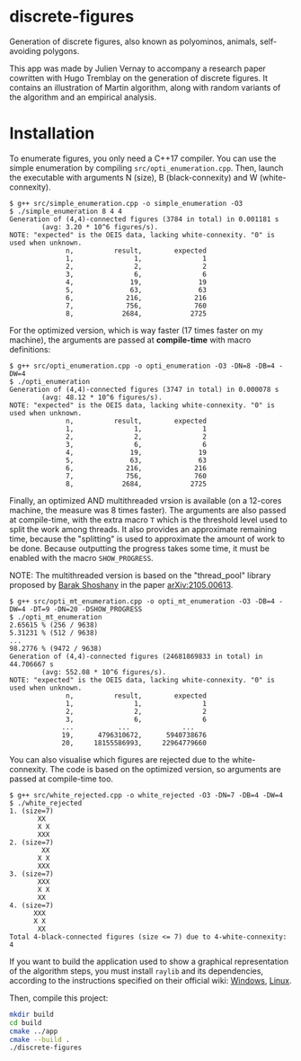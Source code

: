 # discrete-figures
Generation of discrete figures, also known as polyominos, animals, self-avoiding polygons.

This app was made by Julien Vernay to accompany a research paper cowritten with Hugo Tremblay on the generation of discrete figures.
It contains an illustration of Martin algorithm, along with random variants of the algorithm and an empirical analysis.

# Installation

To enumerate figures, you only need a C++17 compiler.
You can use the simple enumeration by compiling `src/opti_enumeration.cpp`.
Then, launch the executable with arguments N (size), B (black-connexity) and W (white-connexity).

```
$ g++ src/simple_enumeration.cpp -o simple_enumeration -O3
$ ./simple_enumeration 8 4 4
Generation of (4,4)-connected figures (3784 in total) in 0.001181 s
        (avg: 3.20 * 10^6 figures/s).
NOTE: "expected" is the OEIS data, lacking white-connexity. "0" is used when unknown.
              n,          result,        expected
              1,               1,               1
              2,               2,               2
              3,               6,               6
              4,              19,              19
              5,              63,              63
              6,             216,             216
              7,             756,             760
              8,            2684,            2725
```

For the optimized version, which is way faster (17 times faster on my machine),
the arguments are passed at **compile-time** with macro definitions:
```
$ g++ src/opti_enumeration.cpp -o opti_enumeration -O3 -DN=8 -DB=4 -DW=4
$ ./opti_enumeration
Generation of (4,4)-connected figures (3747 in total) in 0.000078 s
        (avg: 48.12 * 10^6 figures/s).
NOTE: "expected" is the OEIS data, lacking white-connexity. "0" is used when unknown.
              n,          result,        expected
              1,               1,               1
              2,               2,               2
              3,               6,               6
              4,              19,              19
              5,              63,              63
              6,             216,             216
              7,             756,             760
              8,            2684,            2725
```

Finally, an optimized AND multithreaded vrsion is available (on a 12-cores machine,
the measure was 8 times faster). The arguments are also passed at compile-time,
with the extra macro `T` which is the threshold level used to split the work among threads.
It also provides an approximate remaining time, because the "splitting" is used to approximate
the amount of work to be done. Because outputting the progress takes some time, it must be enabled
with the macro `SHOW_PROGRESS`.

NOTE: The multithreaded version is based on the "thread_pool" library proposed by [Barak Shoshany](https://github.com/bshoshany/thread-pool) in the paper [arXiv:2105.00613](https://arxiv.org/abs/2105.00613).

```
$ g++ src/opti_mt_enumeration.cpp -o opti_mt_enumeration -O3 -DB=4 -DW=4 -DT=9 -DN=20 -DSHOW_PROGRESS
$ ./opti_mt_enumeration
2.65615 % (256 / 9638)
5.31231 % (512 / 9638)
...
98.2776 % (9472 / 9638)
Generation of (4,4)-connected figures (24681869833 in total) in 44.706667 s
        (avg: 552.08 * 10^6 figures/s).
NOTE: "expected" is the OEIS data, lacking white-connexity. "0" is used when unknown.
              n,          result,        expected
              1,               1,               1
              2,               2,               2
              3,               6,               6
             ...           ...             ...
             19,      4796310672,      5940738676
             20,     18155586993,     22964779660
```

You can also visualise which figures are rejected due to the white-connexity. The code is based on the optimized version, so arguments are passed at compile-time too.

```
$ g++ src/white_rejected.cpp -o white_rejected -O3 -DN=7 -DB=4 -DW=4
$ ./white_rejected
1. (size=7)
       XX      
       X X     
       XXX     
2. (size=7)
        XX     
       X X     
       XXX     
3. (size=7)
       XXX     
       X X     
       XX      
4. (size=7)
      XXX      
      X X      
       XX      
Total 4-black-connected figures (size <= 7) due to 4-white-connexity: 4
```
If you want to build the application used to show a graphical representation of the algorithm steps,
you must install `raylib` and its dependencies, according to the instructions specified on their official wiki:
[Windows](https://github.com/raysan5/raylib/wiki/Working-on-Windows), [Linux](https://github.com/raysan5/raylib/wiki/Working-on-GNU-Linux).

Then, compile this project:
```sh
mkdir build
cd build
cmake ../app
cmake --build .
./discrete-figures
```
